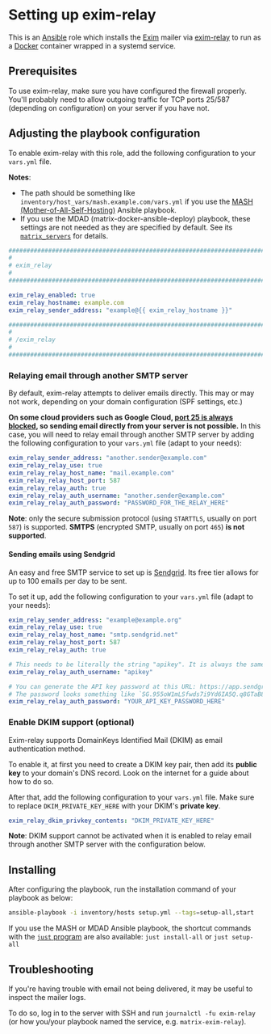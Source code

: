 <!--
SPDX-FileCopyrightText: 2018 - 2024 Slavi Pantaleev
SPDX-FileCopyrightText: 2019 Eduardo Beltrame
SPDX-FileCopyrightText: 2020 - 2025 MDAD project contributors
SPDX-FileCopyrightText: 2024 - 2025 Suguru Hirahara

SPDX-License-Identifier: AGPL-3.0-or-later
-->

# Setting up exim-relay

This is an [Ansible](https://www.ansible.com/) role which installs the [Exim](https://www.exim.org/) mailer via [exim-relay](https://github.com/devture/exim-relay) to run as a [Docker](https://www.docker.com/) container wrapped in a systemd service.

## Prerequisites

To use exim-relay, make sure you have configured the firewall properly. You'll probably need to allow outgoing traffic for TCP ports 25/587 (depending on configuration) on your server if you have not.

## Adjusting the playbook configuration

To enable exim-relay with this role, add the following configuration to your `vars.yml` file.

**Notes**:
- The path should be something like `inventory/host_vars/mash.example.com/vars.yml` if you use the [MASH (Mother-of-All-Self-Hosting)](https://github.com/mother-of-all-self-hosting/mash-playbook) Ansible playbook.
- If you use the MDAD (matrix-docker-ansible-deploy) playbook, these settings are not needed as they are specified by default. See its [`matrix_servers`](https://github.com/spantaleev/matrix-docker-ansible-deploy/blob/master/group_vars/matrix_servers) for details.

```yaml
########################################################################
#                                                                      #
# exim_relay                                                           #
#                                                                      #
########################################################################

exim_relay_enabled: true
exim_relay_hostname: example.com
exim_relay_sender_address: "example@{{ exim_relay_hostname }}"

########################################################################
#                                                                      #
# /exim_relay                                                          #
#                                                                      #
########################################################################
```

### Relaying email through another SMTP server

By default, exim-relay attempts to deliver emails directly. This may or may not work, depending on your domain configuration (SPF settings, etc.)

**On some cloud providers such as Google Cloud, [port 25 is always blocked](https://cloud.google.com/compute/docs/tutorials/sending-mail/), so sending email directly from your server is not possible.** In this case, you will need to relay email through another SMTP server by adding the following configuration to your `vars.yml` file (adapt to your needs):

```yaml
exim_relay_sender_address: "another.sender@example.com"
exim_relay_relay_use: true
exim_relay_relay_host_name: "mail.example.com"
exim_relay_relay_host_port: 587
exim_relay_relay_auth: true
exim_relay_relay_auth_username: "another.sender@example.com"
exim_relay_relay_auth_password: "PASSWORD_FOR_THE_RELAY_HERE"
```

**Note**: only the secure submission protocol (using `STARTTLS`, usually on port `587`) is supported. **SMTPS** (encrypted SMTP, usually on port `465`) **is not supported**.

#### Sending emails using Sendgrid

An easy and free SMTP service to set up is [Sendgrid](https://sendgrid.com/). Its free tier allows for up to 100 emails per day to be sent.

To set it up, add the following configuration to your `vars.yml` file (adapt to your needs):

```yaml
exim_relay_sender_address: "example@example.org"
exim_relay_relay_use: true
exim_relay_relay_host_name: "smtp.sendgrid.net"
exim_relay_relay_host_port: 587
exim_relay_relay_auth: true

# This needs to be literally the string "apikey". It is always the same for Sendgrid.
exim_relay_relay_auth_username: "apikey"

# You can generate the API key password at this URL: https://app.sendgrid.com/settings/api_keys
# The password looks something like `SG.955oW1mLSfwds7i9Yd6IA5Q.q8GTaB8q9kGDzasegdG6u95fQ-6zkdwrPP8bOeuI`.
exim_relay_relay_auth_password: "YOUR_API_KEY_PASSWORD_HERE"
```

### Enable DKIM support (optional)

Exim-relay supports DomainKeys Identified Mail (DKIM) as email authentication method.

To enable it, at first you need to create a DKIM key pair, then add its **public key** to your domain's DNS record. Look on the internet for a guide about how to do so.

After that, add the following configuration to your `vars.yml` file. Make sure to replace `DKIM_PRIVATE_KEY_HERE` with your DKIM's **private key**.

```yaml
exim_relay_dkim_privkey_contents: "DKIM_PRIVATE_KEY_HERE"
```

**Note**: DKIM support cannot be activated when it is enabled to relay email through another SMTP server with the configuration below.

## Installing

After configuring the playbook, run the installation command of your playbook as below:

```sh
ansible-playbook -i inventory/hosts setup.yml --tags=setup-all,start
```

If you use the MASH or MDAD Ansible playbook, the shortcut commands with the [`just` program](https://github.com/spantaleev/matrix-docker-ansible-deploy/blob/master/docs/just.md) are also available: `just install-all` or `just setup-all`

## Troubleshooting

If you're having trouble with email not being delivered, it may be useful to inspect the mailer logs.

To do so, log in to the server with SSH and run `journalctl -fu exim-relay` (or how you/your playbook named the service, e.g. `matrix-exim-relay`).
